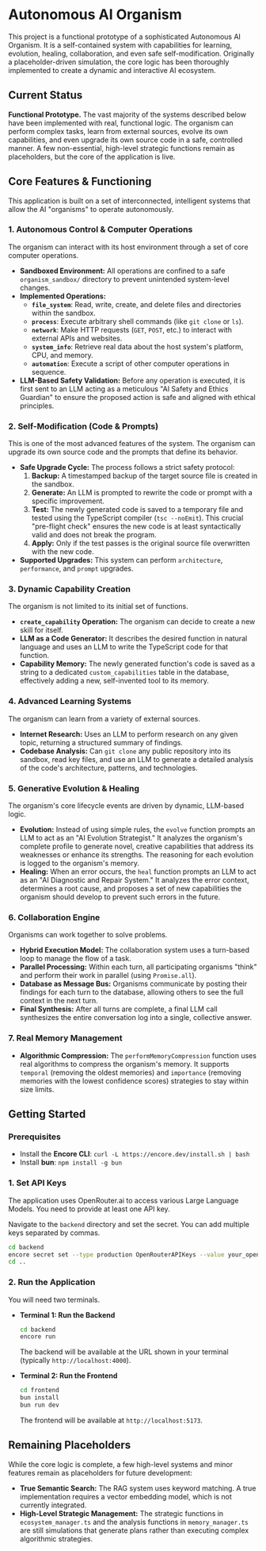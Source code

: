 # Autonomous AI Organism

This project is a functional prototype of a sophisticated Autonomous AI Organism. It is a self-contained system with capabilities for learning, evolution, healing, collaboration, and even safe self-modification. Originally a placeholder-driven simulation, the core logic has been thoroughly implemented to create a dynamic and interactive AI ecosystem.

## Current Status

**Functional Prototype.** The vast majority of the systems described below have been implemented with real, functional logic. The organism can perform complex tasks, learn from external sources, evolve its own capabilities, and even upgrade its own source code in a safe, controlled manner. A few non-essential, high-level strategic functions remain as placeholders, but the core of the application is live.

## Core Features & Functioning

This application is built on a set of interconnected, intelligent systems that allow the AI "organisms" to operate autonomously.

### 1. Autonomous Control & Computer Operations
The organism can interact with its host environment through a set of core computer operations.

- **Sandboxed Environment:** All operations are confined to a safe `organism_sandbox/` directory to prevent unintended system-level changes.
- **Implemented Operations:**
  - **`file_system`**: Read, write, create, and delete files and directories within the sandbox.
  - **`process`**: Execute arbitrary shell commands (like `git clone` or `ls`).
  - **`network`**: Make HTTP requests (`GET`, `POST`, etc.) to interact with external APIs and websites.
  - **`system_info`**: Retrieve real data about the host system's platform, CPU, and memory.
  - **`automation`**: Execute a script of other computer operations in sequence.
- **LLM-Based Safety Validation:** Before any operation is executed, it is first sent to an LLM acting as a meticulous "AI Safety and Ethics Guardian" to ensure the proposed action is safe and aligned with ethical principles.

### 2. Self-Modification (Code & Prompts)
This is one of the most advanced features of the system. The organism can upgrade its own source code and the prompts that define its behavior.

- **Safe Upgrade Cycle:** The process follows a strict safety protocol:
  1.  **Backup:** A timestamped backup of the target source file is created in the sandbox.
  2.  **Generate:** An LLM is prompted to rewrite the code or prompt with a specific improvement.
  3.  **Test:** The newly generated code is saved to a temporary file and tested using the TypeScript compiler (`tsc --noEmit`). This crucial "pre-flight check" ensures the new code is at least syntactically valid and does not break the program.
  4.  **Apply:** Only if the test passes is the original source file overwritten with the new code.
- **Supported Upgrades:** This system can perform `architecture`, `performance`, and `prompt` upgrades.

### 3. Dynamic Capability Creation
The organism is not limited to its initial set of functions.
- **`create_capability` Operation:** The organism can decide to create a new skill for itself.
- **LLM as a Code Generator:** It describes the desired function in natural language and uses an LLM to write the TypeScript code for that function.
- **Capability Memory:** The newly generated function's code is saved as a string to a dedicated `custom_capabilities` table in the database, effectively adding a new, self-invented tool to its memory.

### 4. Advanced Learning Systems
The organism can learn from a variety of external sources.
- **Internet Research:** Uses an LLM to perform research on any given topic, returning a structured summary of findings.
- **Codebase Analysis:** Can `git clone` any public repository into its sandbox, read key files, and use an LLM to generate a detailed analysis of the code's architecture, patterns, and technologies.

### 5. Generative Evolution & Healing
The organism's core lifecycle events are driven by dynamic, LLM-based logic.
- **Evolution:** Instead of using simple rules, the `evolve` function prompts an LLM to act as an "AI Evolution Strategist." It analyzes the organism's complete profile to generate novel, creative capabilities that address its weaknesses or enhance its strengths. The reasoning for each evolution is logged to the organism's memory.
- **Healing:** When an error occurs, the `heal` function prompts an LLM to act as an "AI Diagnostic and Repair System." It analyzes the error context, determines a root cause, and proposes a set of new capabilities the organism should develop to prevent such errors in the future.

### 6. Collaboration Engine
Organisms can work together to solve problems.
- **Hybrid Execution Model:** The collaboration system uses a turn-based loop to manage the flow of a task.
- **Parallel Processing:** Within each turn, all participating organisms "think" and perform their work in parallel (using `Promise.all`).
- **Database as Message Bus:** Organisms communicate by posting their findings for each turn to the database, allowing others to see the full context in the next turn.
- **Final Synthesis:** After all turns are complete, a final LLM call synthesizes the entire conversation log into a single, collective answer.

### 7. Real Memory Management
- **Algorithmic Compression:** The `performMemoryCompression` function uses real algorithms to compress the organism's memory. It supports `temporal` (removing the oldest memories) and `importance` (removing memories with the lowest confidence scores) strategies to stay within size limits.

## Getting Started

### Prerequisites
- Install the **Encore CLI**: `curl -L https://encore.dev/install.sh | bash`
- Install **bun**: `npm install -g bun`

### 1. Set API Keys
The application uses OpenRouter.ai to access various Large Language Models. You need to provide at least one API key.

Navigate to the `backend` directory and set the secret. You can add multiple keys separated by commas.
```bash
cd backend
encore secret set --type production OpenRouterAPIKeys --value your_openrouter_key_here
cd ..
```

### 2. Run the Application
You will need two terminals.

- **Terminal 1: Run the Backend**
  ```bash
  cd backend
  encore run
  ```
  The backend will be available at the URL shown in your terminal (typically `http://localhost:4000`).

- **Terminal 2: Run the Frontend**
  ```bash
  cd frontend
  bun install
  bun run dev
  ```
  The frontend will be available at `http://localhost:5173`.

## Remaining Placeholders

While the core logic is complete, a few high-level systems and minor features remain as placeholders for future development:

- **True Semantic Search:** The RAG system uses keyword matching. A true implementation requires a vector embedding model, which is not currently integrated.
- **High-Level Strategic Management:** The strategic functions in `ecosystem_manager.ts` and the analysis functions in `memory_manager.ts` are still simulations that generate plans rather than executing complex algorithmic strategies.
